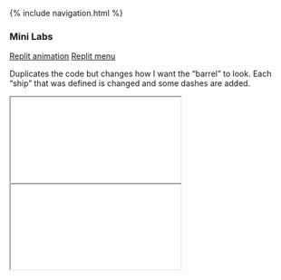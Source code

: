 {% include navigation.html %}

### Mini Labs
[Replit animation](https://replit.com/@PaigeMcCartin/menu-challenge#main.py)
[Replit menu](https://replit.com/@PaigeMcCartin/menulab#main.py)

Duplicates the code but changes how I want the “barrel” to look. Each “ship” that was defined is changed and some dashes are added.

<div class=“row justify-content-center” style=“margin: 2%;“>
    <iframe height=“1000px” width=“700px” src=“https://replit.com/@PaigeMcCartin/menu-challenge?lite=true#main.py”></iframe>
</div>
<div class=“row justify-content-center” style=“margin: 2%;“>
    <iframe height=“1000px” width=“700px” src=“https://replit.com/@PaigeMcCartin/menulab?lite=true#main.py”></iframe>
</div>
